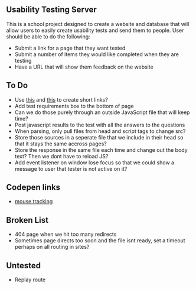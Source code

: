 ## Usability Testing Server
This is a school project designed to create a website and database that will allow users to easily create usability tests and send them to people.
User should be able to do the following:

* Submit a link for a page that they want tested
* Submit a number of items they would like completed when they are testing
* Have a URL that will show them feedback on the website

## To Do

* Use [this](https://github.com/ogt/valid-url) and [this](https://github.com/dylang/shortid) to create short links?
* Add test requirements box to the bottom of page
* Can we do those purely through an outside JavaScript file that will keep time?
* Post javascript results to the test with all the answers to the questions
* When parsing, only pull files from head and script tags to change src?
* Store those sources in a seperate file that we include in their head so that it stays the same accross pages?
* Store the response in the same file each time and change out the body text? Then we dont have to reload JS?
* Add event listener on window lose focus so that we could show a message to user that tester is not active on it?

## Codepen links

* [mouse tracking](https://codepen.io/riderjensen/pen/xaRNEy)

## Broken List

* 404 page when we hit too many redirects
* Sometimes page directs too soon and the file isnt ready, set a timeout perhaps on all routing in sites?

## Untested

* Replay route